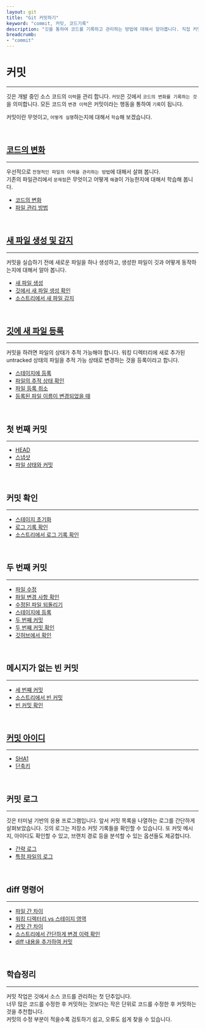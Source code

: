 ```yaml
---
layout: git
title: "Git 커밋하기"
keyword: "commit, 커밋, 코드기록"
description: "깃을 통하여 코드를 기록하고 관리하는 방법에 대해서 알아봅니다. 직접 커밋 명령을 입력하여 동작방법을 학습합니다."
breadcrumb:
- "commit"
---
```


# 커밋
---
깃은 개발 중인 소스 코드의 `이력`을 관리 합니다. 
`커밋`은 깃에서 `코드의 변화를 기록하는 것`을 의미합니다. 모든 코드의 `변경 이력`은 커밋이라는 행동을 통하여 `기록`이 됩니다.  

커밋이란 무엇이고, `어떻게 실행`하는지에 대해서 `학습`해 보겠습니다.  

<br>

## [코드의 변화](history)
---
우선적으로 `전형적인 파일의 이력을 관리하는 방법`에 대해서 살펴 봅니다.  
기존의 파일관리에서 `문제점`은 무엇이고 어떻게 `해결`이 가능한지에 대해서 학습해 봅니다.  

+ [코드의 변화](history/change)
+ [파일 관리 방법](history/file)

<br>

## [새 파일 생성 및 감지](status)
---
커밋을 실습하기 전에 새로운 파일을 하나 생성하고, 생성한 파일이 깃과 어떻게 동작하는지에 대해서 알아 봅니다.  

+ [새 파일 생성](status/newfile)
+ [깃에서 새 파일 생성 확인](status/check) 
+ [소스트리에서 새 파일 감지](status/sourcetree)

<br>

## [깃에 새 파일 등록](stage)
---
커밋을 하려면 파일의 상태가 추적 가능해야 합니다. 
워킹 디렉터리에 새로 추가된 untracked 상태의 파일을 추적 가능 상태로 변경하는 것을 등록이라고 합니다.  

+ [스테이지에 등록](stage/stage)
+ [파일의 추적 상태 확인](stage/status) 
+ [파일 등록 취소](stage/remove) 
+ [등록된 파일 이름이 변경되었을 때](stage/rename)

<br>

## 첫 번째 커밋
---
+ [HEAD](snap#1) 
+ [스냅샷](snap#2) 
+ [파일 상태와 커밋](snap#3) 

<br>

## 커밋 확인
---
+ [스테이지 초기화](check#1) 
+ [로그 기록 확인](check#2) 
+ [소스트리에서 로그 기록 확인](check#3) 

<br>

## 두 번째 커밋
---
+ [파일 수정](second#1)
+ [파일 변경 사항 확인](second#2)
+ [수정된 파일 되돌리기](second#3) 
+ [스테이지에 등록](second#4)
+ [두 번째 커밋](second#5) 
+ [두 번째 커밋 확인](second#6)
+ [깃허브에서 확인](second#7) 

<br>

## 메시지가 없는 빈 커밋
---
+ [세 번째 커밋](empty#1) 
+ [소스트리에서 빈 커밋](empty#2) 
+ [빈 커밋 확인](empty#3) 

<br>

## [커밋 아이디](id)
---
+ [SHA1](id/sha1)
+ [단축키](id/short)

<br>

## 커밋 로그
---
깃은 터미널 기반의 응용 프로그램입니다. 앞서 커밋 목록을 나열하는 로그를 간단하게 살펴보았습니다. 깃의 로그는 저장소 커밋 기록들을 확인할 수 있습니다. 또 커밋 메시지, 아이디도 확인할 수 있고, 브랜치 경로 등을 분석할 수 있는 옵션들도 제공합니다.  

+ [간략 로그](log/list)
+ [특정 파일의 로그](log/file)

<br>

## diff 명령어
---
+ [파일 간 차이](diff/file)
+ [워킹 디렉터리 vs 스테이지 영역](diff/stage)
+ [커밋 간 차이](diff/difference) 
+ [소스트리에서 간단하게 변경 이력 확인](diff/history)
+ [diff 내용을 추가하여 커밋](diff/commit) 

<br>

## 학습정리
---
커밋 작업은 깃에서 소스 코드를 관리하는 첫 단추입니다.  
너무 많은 코드를 수정한 후 커밋하는 것보다는 작은 단위로 코드를 수정한 후 커밋하는 것을 추천합니다.  
커밋의 수정 부분이 적을수록 검토하기 쉽고, 오류도 쉽게 찾을 수 있습니다.  

<br>
